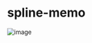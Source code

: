 # spline-memo
![image](https://github.com/kangsh2001/spline-memo/assets/163283929/7759d879-dbb5-4ef2-858c-41e3baf30ebc)
